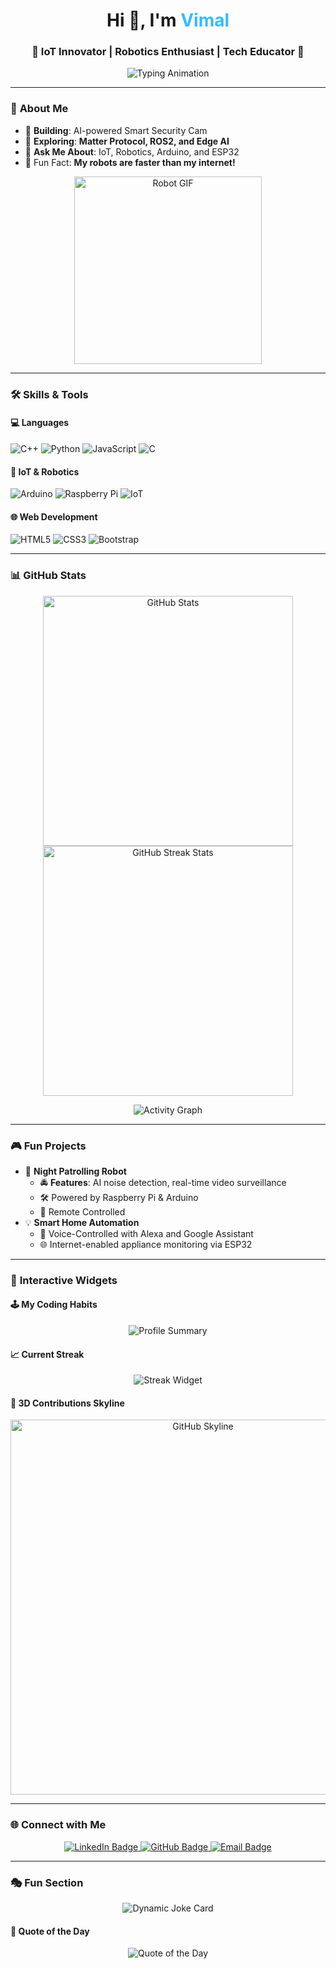 <h1 align="center">
  Hi 👋, I'm <span style="color: #36BCF7;">Vimal</span>  
</h1>
<h3 align="center">🚀 IoT Innovator | Robotics Enthusiast | Tech Educator 🌟</h3>

<p align="center">
  <img src="https://readme-typing-svg.herokuapp.com?font=Fira+Code&size=22&pause=2000&color=36BCF7&center=true&width=500&lines=Welcome+to+my+GitHub!;IoT+%2B+Robotics+%3D+Innovation!;Open+Source+Lover;Exploring+Edge+Computing+%26+AI!;Let%27s+Collaborate+on+Cool+Projects!" alt="Typing Animation">
</p>

---

### 🌟 **About Me**
- 🔭 **Building**: AI-powered Smart Security Cam  
- 🌱 **Exploring**: **Matter Protocol, ROS2, and Edge AI**  
- 💬 **Ask Me About**: IoT, Robotics, Arduino, and ESP32  
- 🌟 Fun Fact: **My robots are faster than my internet!**  

<p align="center">
  <img src="https://github.com/itsvimalm/itsvimalm/blob/main/assets/robot.gif" alt="Robot GIF" width="300">
</p>

---

### 🛠️ **Skills & Tools**
#### **💻 Languages**
![C++](https://img.shields.io/badge/C++-blue?style=for-the-badge&logo=cplusplus&logoColor=white)
![Python](https://img.shields.io/badge/Python-yellow?style=for-the-badge&logo=python&logoColor=white)
![JavaScript](https://img.shields.io/badge/JavaScript-gold?style=for-the-badge&logo=javascript&logoColor=white)
![C](https://img.shields.io/badge/C-grey?style=for-the-badge&logo=c&logoColor=white)

#### **🤖 IoT & Robotics**
![Arduino](https://img.shields.io/badge/Arduino-00979D?style=for-the-badge&logo=arduino&logoColor=white)
![Raspberry Pi](https://img.shields.io/badge/Raspberry%20Pi-C51A4A?style=for-the-badge&logo=raspberrypi&logoColor=white)
![IoT](https://img.shields.io/badge/IoT-Powered-green?style=for-the-badge)

#### **🌐 Web Development**
![HTML5](https://img.shields.io/badge/HTML5-orange?style=for-the-badge&logo=html5&logoColor=white)
![CSS3](https://img.shields.io/badge/CSS3-blue?style=for-the-badge&logo=css3&logoColor=white)
![Bootstrap](https://img.shields.io/badge/Bootstrap-purple?style=for-the-badge&logo=bootstrap&logoColor=white)

---

### 📊 **GitHub Stats**
<p align="center">
  <img src="https://github-readme-stats.vercel.app/api?username=itsvimalm&show_icons=true&theme=radical" alt="GitHub Stats" width="400"/>
  <img src="https://github-readme-streak-stats.herokuapp.com/?user=itsvimalm&theme=radical" alt="GitHub Streak Stats" width="400"/>
</p>

<p align="center">
  <img src="https://github-readme-activity-graph.vercel.app/graph?username=itsvimalm&theme=react-dark&hide_border=true&area=true" alt="Activity Graph">
</p>

---

### 🎮 **Fun Projects**
- 🌟 **Night Patrolling Robot**  
   - 🚔 **Features**: AI noise detection, real-time video surveillance  
   - 🛠️ Powered by Raspberry Pi & Arduino  
   - 📡 Remote Controlled  
- 💡 **Smart Home Automation**  
   - 🔗 Voice-Controlled with Alexa and Google Assistant  
   - 🌐 Internet-enabled appliance monitoring via ESP32  

---

### 🎉 **Interactive Widgets**

#### 🕹 **My Coding Habits**
<p align="center">
  <img src="https://github-profile-summary-cards.vercel.app/api/cards/profile-details?username=itsvimalm&theme=radical" alt="Profile Summary">
</p>

#### 📈 **Current Streak**
<p align="center">
  <img src="https://github-readme-streak-stats.herokuapp.com?user=itsvimalm&theme=radical" alt="Streak Widget">
</p>

#### 🌌 **3D Contributions Skyline**
<p align="center">
  <a href="https://skyline.github.com/">
    <img src="./assets/github-skyline.svg" alt="GitHub Skyline" width="600">
  </a>
</p>

---

### 🌐 **Connect with Me**
<p align="center">
  <a href="https://linkedin.com/in/vimal-m-dev" target="_blank">
    <img src="https://img.shields.io/badge/LinkedIn-blue?style=for-the-badge&logo=linkedin&logoColor=white" alt="LinkedIn Badge">
  </a>
  <a href="https://github.com/itsvimalm" target="_blank">
    <img src="https://img.shields.io/badge/GitHub-black?style=for-the-badge&logo=github&logoColor=white" alt="GitHub Badge">
  </a>
  <a href="mailto:vimal@dctro.in">
    <img src="https://img.shields.io/badge/Email-red?style=for-the-badge&logo=gmail&logoColor=white" alt="Email Badge">
  </a>
</p>

---

### 🎭 **Fun Section**
<p align="center">
  <img src="https://readme-jokes.vercel.app/api" alt="Dynamic Joke Card">
</p>

#### 📜 **Quote of the Day**
<p align="center">
  <img src="https://quotes-github-readme.vercel.app/api?type=horizontal&theme=radical" alt="Quote of the Day">
</p>
